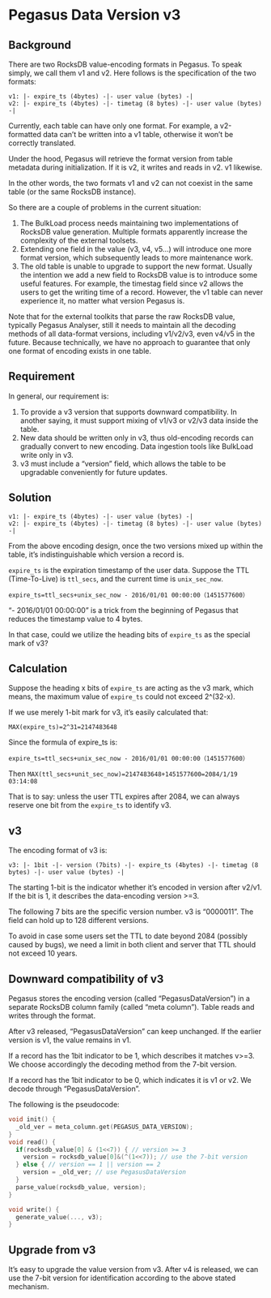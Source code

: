 <!--
Licensed to the Apache Software Foundation (ASF) under one
or more contributor license agreements.  See the NOTICE file
distributed with this work for additional information
regarding copyright ownership.  The ASF licenses this file
to you under the Apache License, Version 2.0 (the
"License"); you may not use this file except in compliance
with the License.  You may obtain a copy of the License at

  http://www.apache.org/licenses/LICENSE-2.0

Unless required by applicable law or agreed to in writing,
software distributed under the License is distributed on an
"AS IS" BASIS, WITHOUT WARRANTIES OR CONDITIONS OF ANY
KIND, either express or implied.  See the License for the
specific language governing permissions and limitations
under the License.
-->

# Pegasus Data Version v3

## Background

There are two RocksDB value-encoding formats in Pegasus. To speak simply, we call them v1 and v2. Here follows is the specification of the two formats:

```
v1: |- expire_ts (4bytes) -|- user value (bytes) -|
v2: |- expire_ts (4bytes) -|- timetag (8 bytes) -|- user value (bytes) -|
```

Currently, each table can have only one format. For example, a v2-formatted data can’t be written into a v1 table, otherwise it won’t be correctly translated.

Under the hood, Pegasus will retrieve the format version from table metadata during initialization. If it is v2, it writes and reads in v2. v1 likewise.

In the other words, the two formats v1 and v2 can not coexist in the same table (or the same RocksDB instance).

So there are a couple of problems in the current situation:
1. The BulkLoad process needs maintaining two implementations of RocksDB value generation. Multiple formats apparently increase the complexity of the external toolsets.
2. Extending one field in the value (v3, v4, v5...) will introduce one more format version, which subsequently leads to more maintenance work.
3. The old table is unable to upgrade to support the new format. Usually the intention we add a new field to RocksDB value is to introduce some useful features. For example, the timestag field since v2 allows the users to get the writing time of a record. However, the v1 table can never experience it, no matter what version Pegasus is.

Note that for the external toolkits that parse the raw RocksDB value, typically Pegasus Analyser, still it needs to maintain all the decoding methods of all data-format versions, including v1/v2/v3, even v4/v5 in the future. Because technically, we have no approach to guarantee that only one format of encoding exists in one table.

## Requirement

In general, our requirement is:

1. To provide a v3 version that supports downward compatibility. In another saying, it must support mixing of v1/v3 or v2/v3 data inside the table.
2. New data should be written only in v3, thus old-encoding records can gradually convert to new encoding. Data ingestion tools like BulkLoad write only in v3.
3. v3 must include a “version” field, which allows the table to be upgradable conveniently for future updates.

## Solution

```
v1: |- expire_ts (4bytes) -|- user value (bytes) -|
v2: |- expire_ts (4bytes) -|- timetag (8 bytes) -|- user value (bytes) -|
```

From the above encoding design, once the two versions mixed up within the table, it’s indistinguishable which version a record is.

`expire_ts` is the expiration timestamp of the user data. Suppose the TTL (Time-To-Live) is `ttl_secs`, and the current time is `unix_sec_now`.

```
expire_ts=ttl_secs+unix_sec_now - 2016/01/01 00:00:00（1451577600）
```

“- 2016/01/01 00:00:00” is a trick from the beginning of Pegasus that reduces the timestamp value to 4 bytes.

In that case, could we utilize the heading bits of `expire_ts` as the special mark of v3?

## Calculation

Suppose the heading x bits of `expire_ts` are acting as the v3 mark, which means, the maximum value of `expire_ts` could not exceed 2^(32-x).

If we use merely 1-bit mark for v3, it’s easily calculated that:

```
MAX(expire_ts)=2^31=2147483648
```

Since the formula of expire_ts is:

```
expire_ts=ttl_secs+unix_sec_now - 2016/01/01 00:00:00（1451577600）
```

Then `MAX(ttl_secs+unit_sec_now)=2147483648+1451577600=2084/1/19 03:14:08`

That is to say: unless the user TTL expires after 2084, we can always reserve one bit from the `expire_ts` to identify v3.

## v3

The encoding format of v3 is:

```
v3: |- 1bit -|- version (7bits) -|- expire_ts (4bytes) -|- timetag (8 bytes) -|- user value (bytes) -|
```

The starting 1-bit is the indicator whether it’s encoded in version after v2/v1. If the bit is 1, it describes the data-encoding version >=3.

The following 7 bits are the specific version number. v3 is “0000011”. The field can hold up to 128 different versions.

To avoid in case some users set the TTL to date beyond 2084 (possibly caused by bugs), we need a limit in both client and server that TTL should not exceed 10 years.

## Downward compatibility of v3

Pegasus stores the encoding version (called “PegasusDataVersion”) in a separate RocksDB column family (called “meta column”). Table reads and writes through the format.

After v3 released, “PegasusDataVersion” can keep unchanged. If the earlier version is v1, the value remains in v1.

If a record has the 1bit indicator to be 1, which describes it matches v>=3. We choose accordingly the decoding method from the 7-bit version.

If a record has the 1bit indicator to be 0, which indicates it is v1 or v2. We decode through “PegasusDataVersion”.

The following is the pseudocode:

```cpp
void init() {
  _old_ver = meta_column.get(PEGASUS_DATA_VERSION);
}
void read() {
  if(rocksdb_value[0] & (1<<7)) { // version >= 3
    version = rocksdb_value[0]&(^(1<<7)); // use the 7-bit version
  } else { // version == 1 || version == 2
    version = _old_ver; // use PegasusDataVersion
  }
  parse_value(rocksdb_value, version);
}

void write() {
  generate_value(..., v3);
}
```

## Upgrade from v3

It’s easy to upgrade the value version from v3. After v4 is released, we can use the 7-bit version for identification according to the above stated mechanism.

